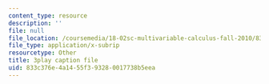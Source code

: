 ```yaml
---
content_type: resource
description: ''
file: null
file_location: /coursemedia/18-02sc-multivariable-calculus-fall-2010/833c376e4a1455f393280017738b5eea_f2KsJBClJ1g.vtt
file_type: application/x-subrip
resourcetype: Other
title: 3play caption file
uid: 833c376e-4a14-55f3-9328-0017738b5eea
---
```

